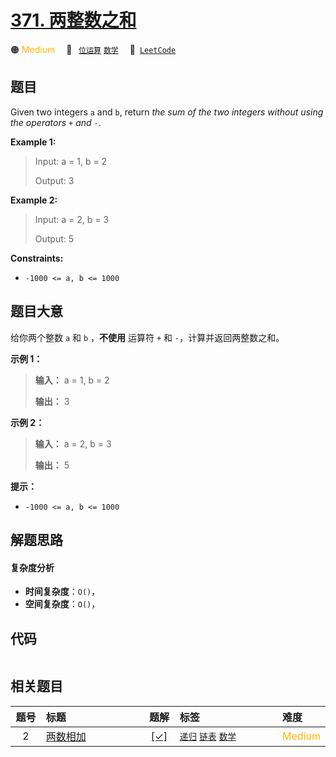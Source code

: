 # [371. 两整数之和](https://leetcode.com/problems/sum-of-two-integers)

🟠 <font color=#ffb800>Medium</font>&emsp; 🔖&ensp; [`位运算`](/tag/bit-manipulation.md) [`数学`](/tag/math.md)&emsp; 🔗&ensp;[`LeetCode`](https://leetcode.com/problems/sum-of-two-integers)

## 题目

Given two integers `a` and `b`, return _the sum of the two integers without
using the operators_ `+` _and_ `-`.



**Example 1:**

> Input: a = 1, b = 2
> 
> Output: 3

**Example 2:**

> Input: a = 2, b = 3
> 
> Output: 5

**Constraints:**

  * `-1000 <= a, b <= 1000`


## 题目大意

给你两个整数 `a` 和 `b` ，**不使用** 运算符 `+` 和 `-` ​​​​​​​，计算并返回两整数之和。



**示例 1：**

> 
> 
> 
> 
> 
> **输入：** a = 1, b = 2
> 
> **输出：** 3
> 
> 

**示例 2：**

> 
> 
> 
> 
> 
> **输入：** a = 2, b = 3
> 
> **输出：** 5
> 
> 



**提示：**

  * `-1000 <= a, b <= 1000`


## 解题思路

#### 复杂度分析

- **时间复杂度**：`O()`，
- **空间复杂度**：`O()`，

## 代码

```javascript

```

## 相关题目

<!-- prettier-ignore -->
| 题号 | 标题 | 题解 | 标签 | 难度 |
| :------: | :------ | :------: | :------ | :------ |
| 2 | [两数相加](https://leetcode.com/problems/add-two-numbers) | [[✓]](/problem/0002.md) |  [`递归`](/tag/recursion.md) [`链表`](/tag/linked-list.md) [`数学`](/tag/math.md) | <font color=#ffb800>Medium</font> |

<style>
.blue {
    background-color: #096dd9;
    padding: 0.25rem 0.5rem;
    margin: 0;
    font-size: 0.85em;
    border-radius: 3px;
    color: white;
    font-weight: 500;
}
table th:first-of-type { width: 10%; }
table th:nth-of-type(2) { width: 35%; }
table th:nth-of-type(3) { width: 10%; }
table th:nth-of-type(4) { width: 35%; }
table th:nth-of-type(5) { width: 10%; }
</style>

